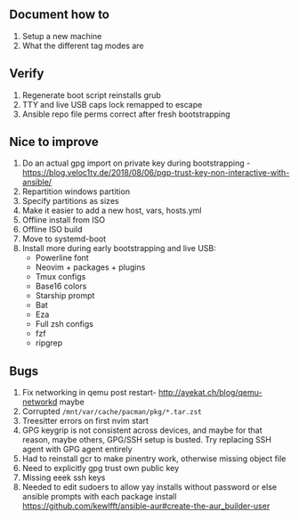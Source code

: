 ## Document how to

1. Setup a new machine
1. What the different tag modes are

## Verify

1. Regenerate boot script reinstalls grub
1. TTY and live USB caps lock remapped to escape
1. Ansible repo file perms correct after fresh bootstrapping

## Nice to improve

1. Do an actual gpg import on private key during bootstrapping - https://blog.veloc1ty.de/2018/08/06/pgp-trust-key-non-interactive-with-ansible/
1. Repartition windows partition
1. Specify partitions as sizes
1. Make it easier to add a new host, vars, hosts.yml
1. Offline install from ISO
1. Offline ISO build
1. Move to systemd-boot
1. Install more during early bootstrapping and live USB:
   - Powerline font
   - Neovim + packages + plugins
   - Tmux configs
   - Base16 colors
   - Starship prompt
   - Bat
   - Eza
   - Full zsh configs
   - fzf
   - ripgrep

## Bugs

1. Fix networking in qemu post restart- http://ayekat.ch/blog/qemu-networkd
   maybe
1. Corrupted `/mnt/var/cache/pacman/pkg/*.tar.zst`
1. Treesitter errors on first nvim start
1. GPG keygrip is not consistent across devices, and maybe for that reason,
   maybe others, GPG/SSH setup is busted. Try replacing SSH agent with GPG
   agent entirely
1. Had to reinstall gcr to make pinentry work, otherwise missing object file
1. Need to explicitly gpg trust own public key
1. Missing eeek ssh keys
1. Needed to edit sudoers to allow yay installs without password or else
   ansible prompts with each package install
   https://github.com/kewlfft/ansible-aur#create-the-aur_builder-user
